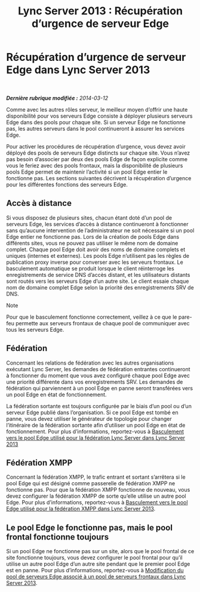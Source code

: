 ﻿---
title: 'Lync Server 2013 : Récupération d’urgence de serveur Edge'
TOCTitle: Récupération d’urgence de serveur Edge
ms:assetid: 05ec8d26-d167-4a6f-a966-a1f8873cf974
ms:mtpsurl: https://technet.microsoft.com/fr-fr/library/JJ687960(v=OCS.15)
ms:contentKeyID: 49891220
ms.date: 05/20/2016
mtps_version: v=OCS.15
ms.translationtype: HT
---

# Récupération d’urgence de serveur Edge dans Lync Server 2013

 

_**Dernière rubrique modifiée :** 2014-03-12_

Comme avec les autres rôles serveur, le meilleur moyen d’offrir une haute disponibilité pour vos serveurs Edge consiste à déployer plusieurs serveurs Edge dans des pools pour chaque site. Si un serveur Edge ne fonctionne pas, les autres serveurs dans le pool continueront à assurer les services Edge.

Pour activer les procédures de récupération d’urgence, vous devez avoir déployé des pools de serveurs Edge distincts sur chaque site. Vous n’avez pas besoin d’associer par deux des pools Edge de façon explicite comme vous le feriez avec des pools frontaux, mais la disponibilité de plusieurs pools Edge permet de maintenir l’activité si un pool Edge entier le fonctionne pas. Les sections suivantes décrivent la récupération d’urgence pour les différentes fonctions des serveurs Edge.

## Accès à distance

Si vous disposez de plusieurs sites, chacun étant doté d’un pool de serveurs Edge, les services d’accès à distance continueront à fonctionner sans qu’aucune intervention de l’administrateur ne soit nécessaire si un pool Edge entier ne fonctionne pas. Lors de la création de pools Edge dans différents sites, vous ne pouvez pas utiliser le même nom de domaine complet. Chaque pool Edge doit avoir des noms de domaine complets et uniques (internes et externes). Les pools Edge n’utilisent pas les règles de publication proxy inverse pour converser avec les serveurs frontaux. Le basculement automatique se produit lorsque le client réinterroge les enregistrements de service DNS d’accès distant, et les utilisateurs distants sont routés vers les serveurs Edge d’un autre site. Le client essaie chaque nom de domaine complet Edge selon la priorité des enregistrements SRV de DNS.

> [!note]  
> Pour que le basculement fonctionne correctement, veillez à ce que le pare-feu permette aux serveurs frontaux de chaque pool de communiquer avec tous les serveurs Edge.

## Fédération

Concernant les relations de fédération avec les autres organisations exécutant Lync Server, les demandes de fédération entrantes continueront à fonctionner du moment que vous avez configuré chaque pool Edge avec une priorité différente dans vos enregistrements SRV. Les demandes de fédération qui parviennent à un pool Edge en panne seront transférées vers un pool Edge en état de fonctionnement.

La fédération sortante est toujours configurée par le biais d’un pool ou d’un serveur Edge publié dans l’organisation. Si ce pool Edge est tombé en panne, vous devez utiliser le générateur de topologie pour changer l’itinéraire de la fédération sortante afin d’utiliser un pool Edge en état de fonctionnement. Pour plus d’informations, reportez-vous à [Basculement vers le pool Edge utilisé pour la fédération Lync Server dans Lync Server 2013](lync-server-2013-failing-over-the-edge-pool-used-for-lync-server-federation.md)

## Fédération XMPP

Concernant la fédération XMPP, le trafic entrant et sortant s’arrêtera si le pool Edge qui est désigné comme passerelle de fédération XMPP ne fonctionne pas. Pour que la fédération XMPP fonctionne de nouveau, vous devez configurer la fédération XMPP de sorte qu’elle utilise un autre pool Edge. Pour plus d’informations, reportez-vous à [Basculement vers le pool Edge utilisé pour la fédération XMPP dans Lync Server 2013](lync-server-2013-failing-over-the-edge-pool-used-for-xmpp-federation.md).

## Le pool Edge le fonctionne pas, mais le pool frontal fonctionne toujours

Si un pool Edge ne fonctionne pas sur un site, alors que le pool frontal de ce site fonctionne toujours, vous devez configurer le pool frontal pour qu’il utilise un autre pool Edge d’un autre site pendant que le premier pool Edge est en panne. Pour plus d’informations, reportez-vous à [Modification du pool de serveurs Edge associé à un pool de serveurs frontaux dans Lync Server 2013](lync-server-2013-changing-the-edge-pool-associated-with-a-front-end-pool.md).


